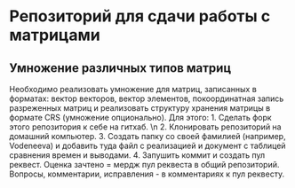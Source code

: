 # Репозиторий для сдачи работы с матрицами

## Умножение различных типов матриц

Необходимо реализовать умножение для матриц, записанных в форматах: вектор векторов, вектор элементов, покоординатная запись разреженных матриц и реализовать структуру хранения матрицы в формате CRS (умножение опционально). Для этого:
    1. Сделать форк этого репозитория к себе на гитхаб. \n
    2. Клонировать репозиторий на домашний компьютер.
    3. Создать папку со своей фамилией (например, Vodeneeva) и добавить туда файл с реализацией и документ с таблицей сравнения времен и выводами.
    4. Запушить коммит и создать пул реквест.
Оценка зачтено = мердж пул реквеста в общий репозиторий.
Вопросы, комментарии, исправления - в комментариях к пул реквесту.
